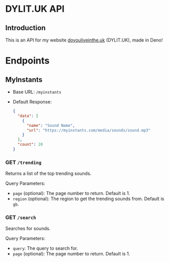 # DYLIT.UK API
## Introduction
This is an API for my website [doyouliveinthe.uk][dylit.uk] (DYLIT.UK), made in Deno!

# Endpoints
## MyInstants
- Base URL: `/myinstants`
- Default Response:

    ```json
    {
      "data": [
        {
          "name": "Sound Name",
          "url": "https://myinstants.com/media/sounds/sound.mp3"
        }
      ],
      "count": 20
    }
    ```

### GET `/trending`
Returns a list of the top trending sounds.

Query Parameters:
- `page` (optional): The page number to return. Default is 1.
- `region` (optional): The region to get the trending sounds from. Default is `gb`.

### GET `/search`
Searches for sounds.

Query Parameters:
- `query`: The query to search for.
- `page` (optional): The page number to return. Default is 1.

[dylit.uk]: https://doyouliveinthe.uk
